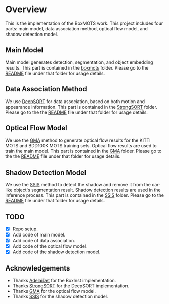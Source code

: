 # Overview
This is the implementation of the BoxMOTS work. This project includes four parts: main model, data association method, optical flow model, and shadow detection model.

## Main Model
Main model generates detection, segmentation, and object embedding results. This part is contained in the [boxmots](boxmots) folder. Please go to the [README](boxmots/README.md) file under that folder for usage details.

## Data Association Method
We use [DeepSORT](https://github.com/dyhBUPT/StrongSORT) for data association, based on both motion and appearance information. This part is contained in the [StrongSORT](StrongSORT) folder. Please go to the the [README](StrongSORT/README.md) file under that folder for usage details.

## Optical Flow Model
We use the [GMA](https://github.com/zacjiang/GMA) method to generate optical flow results for the KITTI MOTS and BDD100K MOTS training sets. Optical flow results are used to train the main model. This part is contained in the [GMA](GMA) folder. Please go to the the [README](GMA/README.md) file under that folder for usage details.

## Shadow Detection Model
We use the [SSIS](https://github.com/stevewongv/SSIS) method to detect the shadow and remove it from the car-like object's segmentation result. Shadow detection results are used in the inference process. This part is contained in the [SSIS](SSIS) folder. Please go to the [README](SSIS/README.md) file under that folder for usage details.

## TODO
- [x] Repo setup.
- [x] Add code of main model.
- [x] Add code of data association.
- [x] Add code of the optical flow model.
- [x] Add code of the shadow detection model.

## Acknowledgements
- Thanks [AdelaiDet](https://github.com/aim-uofa/AdelaiDet) for the BoxInst implementation.
- Thanks [StrongSORT](https://github.com/dyhBUPT/StrongSORT) for the DeepSORT implementation.
- Thanks [GMA](https://github.com/zacjiang/GMA) for the optical flow model.
- Thanks [SSIS](https://github.com/stevewongv/SSIS) for the shadow detection model.
